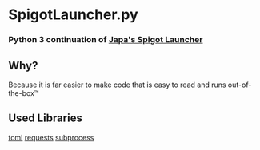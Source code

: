 # SpigotLauncher.py
 
### Python 3 continuation of [Japa's Spigot Launcher](https://github.com/japa4551/JapaSpigotLauncher/)

## Why?
Because it is far easier to make code that is easy to read and runs out-of-the-box™

## Used Libraries
[toml](https://pypi.org/project/toml/)
[requests](https://pypi.org/project/requests/)
[subprocess](https://docs.python.org/3/library/subprocess.html)